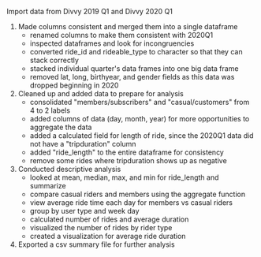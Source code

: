 Import data from Divvy 2019 Q1 and Divvy 2020 Q1

1.  Made columns consistent and merged them into a single dataframe
      - renamed columns to make them consistent with 2020Q1
      - inspected dataframes and look for incongruencies
      - converted ride_id and rideable_type to character so that they can stack correctly
      - stacked individual quarter's data frames into one big data frame
      - removed lat, long, birthyear, and gender fields as this data was dropped beginning in 2020
2.  Cleaned up and added data to prepare for analysis
      - consolidated "members/subscribers" and "casual/customers" from 4 to 2 labels
      - added columns of data (day, month, year) for more opportunities to aggregate the data
      - added a calculated field for length of ride, since the 2020Q1 data did not have a "tripduration" column
      - added "ride_length" to the entire dataframe for consistency
      - remove some rides where tripduration shows up as negative
3.  Conducted descriptive analysis
      - looked at mean, median, max, and min for ride_length and summarize
      - compare casual riders and members using the aggregate function
      - view average ride time each day for members vs casual riders
      - group by user type and week day
      - calculated number of rides and average duration
      - visualized the number of rides by rider type
      - created a visualization for average ride duration
4.  Exported a csv summary file for further analysis
